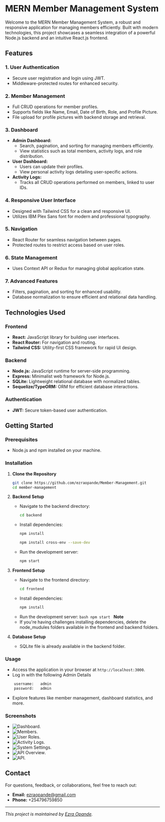 # MERN Member Management System

Welcome to the MERN Member Management System, a robust and responsive application for managing members efficiently. Built with modern technologies, this project showcases a seamless integration of a powerful Node.js backend and an intuitive React.js frontend.

## Features

### 1. User Authentication

- Secure user registration and login using JWT.
- Middleware-protected routes for enhanced security.

### 2. Member Management

- Full CRUD operations for member profiles.
- Supports fields like Name, Email, Date of Birth, Role, and Profile Picture.
- File upload for profile pictures with backend storage and retrieval.

### 3. Dashboard

- **Admin Dashboard:**
  - Search, pagination, and sorting for managing members efficiently.
  - View statistics such as total members, activity logs, and role distribution.
- **User Dashboard:**
  - Users can update their profiles.
  - View personal activity logs detailing user-specific actions.
- **Activity Logs:**
  - Tracks all CRUD operations performed on members, linked to user IDs.

### 4. Responsive User Interface

- Designed with Tailwind CSS for a clean and responsive UI.
- Utilizes IBM Plex Sans font for modern and professional typography.

### 5. Navigation

- React Router for seamless navigation between pages.
- Protected routes to restrict access based on user roles.

### 6. State Management

- Uses Context API or Redux for managing global application state.

### 7. Advanced Features

- Filters, pagination, and sorting for enhanced usability.
- Database normalization to ensure efficient and relational data handling.

## Technologies Used

### Frontend

- **React:** JavaScript library for building user interfaces.
- **React Router:** For navigation and routing.
- **Tailwind CSS:** Utility-first CSS framework for rapid UI design.

### Backend

- **Node.js:** JavaScript runtime for server-side programming.
- **Express:** Minimalist web framework for Node.js.
- **SQLite:** Lightweight relational database with normalized tables.
- **Sequelize/TypeORM:** ORM for efficient database interactions.

### Authentication

- **JWT:** Secure token-based user authentication.

## Getting Started

### Prerequisites

- Node.js and npm installed on your machine.

### Installation

1. **Clone the Repository**

   ```bash
   git clone https://github.com/ezraopande/Member-Management.git
   cd member-management
   ```

2. **Backend Setup**

   - Navigate to the backend directory:
     ```bash
     cd backend
     ```
   - Install dependencies:

     ```bash
     npm install
     ```

     ```bash
     npm install cross-env --save-dev
     ```

   - Run the development server:
     ```bash
     npm start
     ```

3. **Frontend Setup**

   - Navigate to the frontend directory:
     ```bash
     cd frontend
     ```
   - Install dependencies:
     ```bash
     npm install
     ```
   - Run the development server:
     `bash
npm start
`
     **Note**
   - If you're having challenges installing dependencies, delete the node_mudules folders available in the frontend and backend folders.

4. **Database Setup**
   - SQLite file is already available in the backend folder.

### Usage

- Access the application in your browser at `http://localhost:3000`.
- Log in with the following Admin Details

```bash
    username:   admin
    password:   admin
```

- Explore features like member management, dashboard statistics, and more.

### Screenshots

- ![Dashboard](screenshots/dashboard.png).
- ![Members](screenshots/members.png).
- ![User Roles](screenshots/roles.png).
- ![Activity Logs](screenshots/logs.png).
- ![System Settings](screenshots/panel.png).
- ![API Overview](screenshots/api-view.png).
- ![API ](screenshots/api.png).

## Contact

For questions, feedback, or collaborations, feel free to reach out:

- **Email:** ezraopande@gmail.com
- **Phone:** +254796759850

---

_This project is maintained by [Ezra Opande](https://github.com/ezraopande)._
